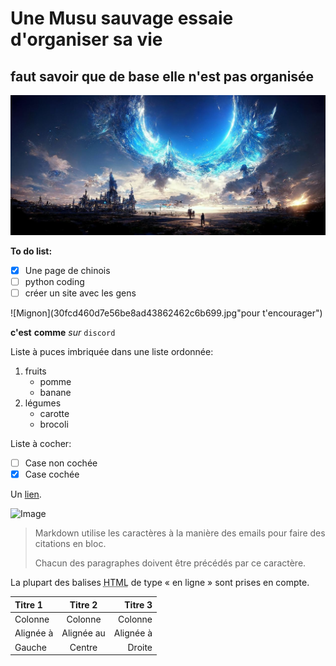 # Une Musu sauvage essaie d'organiser sa vie
## faut savoir que de base elle n'est pas organisée

![peut-être que notre ciel c'est juste l'océan d'un autre monde](3e2a639e0bf40be923e8d62dc7089494.jpg "coucou, j'ai rien à te dire")

**To do list:**
- [x] Une page de chinois
- [ ] python coding
- [ ] créer un site avec les gens

![Mignon](30fcd460d7e56be8ad43862462c6b699.jpg"pour t'encourager")























__c'est__ **comme** *sur* `discord`

Liste à puces imbriquée dans une liste ordonnée:

  1. fruits
     * pomme
     * banane
  2. légumes
     - carotte
     - brocoli

Liste à cocher:
 - [ ] Case non cochée
 - [x] Case cochée

Un [lien](http://example.com).

![Image](Icon-pictures.png "icon")

> Markdown utilise les caractères à la manière des emails pour faire des citations en bloc.
>
> Chacun des paragraphes doivent être précédés par ce caractère.

La plupart des balises <abbr title="Hypertext Markup Language">HTML</abbr> de type « en ligne » sont prises en compte.

| Titre 1       |     Titre 2     |        Titre 3 |
| :------------ | :-------------: | -------------: |
| Colonne       |     Colonne     |        Colonne |
| Alignée à     |   Alignée au    |      Alignée à |
| Gauche        |     Centre      |         Droite |
````
